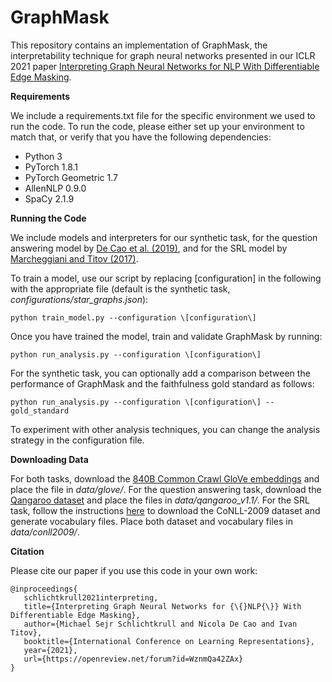 # GraphMask

This repository contains an implementation of GraphMask, the interpretability technique for graph neural networks presented in our ICLR 2021 paper [Interpreting Graph Neural Networks for NLP With Differentiable Edge Masking](https://arxiv.org/abs/2010.00577).

**Requirements**

We include a requirements.txt file for the specific environment we used to run the code. To run the code, please either set up your environment to match that, or verify that you have the following dependencies:

* Python 3
* PyTorch 1.8.1
* PyTorch Geometric 1.7
* AllenNLP 0.9.0
* SpaCy 2.1.9

**Running the Code**

We include models and interpreters for our synthetic task, for the question answering model by [De Cao et al. (2019)](https://www.aclweb.org/anthology/N19-1240/), and for the SRL model by [Marcheggiani and Titov (2017)](https://www.aclweb.org/anthology/D17-1159/).

To train a model, use our script by replacing \[configuration\] in the following with the appropriate file (default is the synthetic task, *configurations/star_graphs.json*):


```
python train_model.py --configuration \[configuration\]
```

Once you have trained the model, train and validate GraphMask by running:

```
python run_analysis.py --configuration \[configuration\]
```

For the synthetic task, you can optionally add a comparison between the performance of GraphMask and the faithfulness gold standard as follows:

```
python run_analysis.py --configuration \[configuration\] --gold_standard
```

To experiment with other analysis techniques, you can change the analysis strategy in the configuration file.


**Downloading Data**

For both tasks, download the [840B Common Crawl GloVe embeddings](https://nlp.stanford.edu/projects/glove/) and place the file in *data/glove/*. For the question answering task, download the [Qangaroo dataset](http://qangaroo.cs.ucl.ac.uk/) and place the files in *data/qangaroo_v1.1/*. For the SRL task, follow the instructions [here](https://github.com/diegma/neural-dep-srl) to download the CoNLL-2009 dataset and generate vocabulary files. Place both dataset and vocabulary files in *data/conll2009/*.

**Citation**

Please cite our paper if you use this code in your own work:

```
@inproceedings{
   schlichtkrull2021interpreting,
   title={Interpreting Graph Neural Networks for {\{}NLP{\}} With Differentiable Edge Masking},
   author={Michael Sejr Schlichtkrull and Nicola De Cao and Ivan Titov},
   booktitle={International Conference on Learning Representations},
   year={2021},
   url={https://openreview.net/forum?id=WznmQa42ZAx}
}
```
